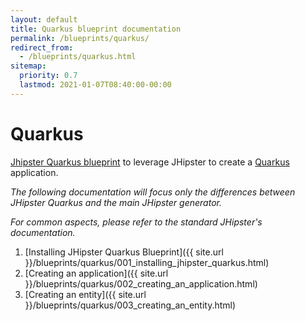 ```yaml
---
layout: default
title: Quarkus blueprint documentation
permalink: /blueprints/quarkus/
redirect_from:
  - /blueprints/quarkus.html
sitemap:
  priority: 0.7
  lastmod: 2021-01-07T08:40:00-00:00
---
```


# <i class="fa fa-star"></i> Quarkus

[Jhipster Quarkus blueprint](https://github.com/jhipster/generator-jhipster-quarkus) to leverage JHipster to create a [Quarkus](https://quarkus.io/) application.

_The following documentation will focus only the differences between JHipster Quarkus and the main JHipster generator._

_For common aspects, please refer to the standard JHipster's documentation._

1. [Installing JHipster Quarkus Blueprint]({{ site.url }}/blueprints/quarkus/001_installing_jhipster_quarkus.html)
2. [Creating an application]({{ site.url }}/blueprints/quarkus/002_creating_an_application.html)
3. [Creating an entity]({{ site.url }}/blueprints/quarkus/003_creating_an_entity.html)